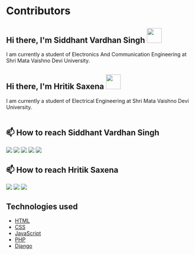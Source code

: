 # Contributors
## Hi there, I'm Siddhant Vardhan Singh <img src="https://raw.githubusercontent.com/MartinHeinz/MartinHeinz/master/wave.gif" width="40px">
I am currently a student of Electronics And Communication Engineering at Shri Mata Vaishno Devi University.

## Hi there, I'm Hritik Saxena <img src="https://raw.githubusercontent.com/MartinHeinz/MartinHeinz/master/wave.gif" width="40px">
I am currently a student of Electrical Engineering at Shri Mata Vaishno Devi University.
<br><br>

<!--
**Siddhant-vardhansingh/Siddhant-vardhansingh is a special repository. Its README.md will appear on your public profile!

Here are some ideas to get you started:
**
- 🔭 I’m currently working on ...
- 🌱 I’m currently learning ...
- 👯 I’m looking to collaborate on ...
- 🤔 I’m looking for help with ...
- 💬 Ask me about ...
- 📫 How to reach me: ...
- 😄 Pronouns: ...
- ⚡ Fun fact: ...
-->
<!--
  - 🌱 I’m currently learning C++, Python, Android
-->
## 📫 How to reach Siddhant Vardhan Singh

<a href="https://twitter.com/SiddhantVardha1"><img src="https://img.icons8.com/fluent/100/000000/twitter.png"/></a> 
<a href="https://www.linkedin.com/in/siddhant-vardhan-singh-98288619b/"><img src="https://img.icons8.com/fluent/100/000000/linkedin.png"/></a> 
<a href="mailto:19bec088@smvdu.ac.in"><img src="https://img.icons8.com/color/100/000000/gmail--v2.png"/></a> 
<a href="https://t.me/siddhant_vardhan_singh"><img src="https://img.icons8.com/color/100/000000/telegram-app--v2.png"/></a> 
<a href="https://www.instagram.com/siddhant_vardhan_singh/"><img src="https://img.icons8.com/bubbles/100/000000/instagram-new.png"/></a>

## 📫 How to reach Hritik Saxena

<a href="https://twitter.com/HritikS36741410"><img src="https://img.icons8.com/fluent/100/000000/twitter.png"/></a> 
<a href="mailto:19bee014@smvdu.ac.in"><img src="https://img.icons8.com/color/100/000000/gmail--v2.png"/></a> 
<a href="https://www.instagram.com/i._am._hritik/"><img src="https://img.icons8.com/bubbles/100/000000/instagram-new.png"/></a>
<!-- <a href="https://www.linkedin.com/in/siddhant-vardhan-singh-98288619b/"><img src="https://img.icons8.com/fluent/100/000000/linkedin.png"/></a>  -->
<!-- <a href="https://t.me/siddhant_vardhan_singh"><img src="https://img.icons8.com/color/100/000000/telegram-app--v2.png"/></a>  -->

<!-- ## Profiles

<a href="https://www.hackerrank.com/Siddhant_vardhan"><img src="https://upload.wikimedia.org/wikipedia/commons/4/40/HackerRank_Icon-1000px.png" height="80" width="80"/></a> 
<a href="https://www.codechef.com/users/siddhant_03102"><img src="https://i.pinimg.com/originals/c5/d9/fc/c5d9fc1e18bcf039f464c2ab6cfb3eb6.jpg" height="80" width="80"/></a> 


## 🌱 I’m currently learning

<img src="https://img.icons8.com/color/48/000000/c-programming.png"/>  <img src="https://img.icons8.com/color/48/000000/python.png"/>    <img src="https://img.icons8.com/color/48/000000/git.png"/>  <img src="https://img.icons8.com/ios/50/000000/html-5.png"/> -->


<!-- <div>
  <p align="center">
    <img align="center" src="https://github-readme-stats.vercel.app/api?username=Siddhant-vardhansingh&show_icons=true&title_color=00a6ff&icon_color=ffbb00&text_color=000000&bg_color=ffffff" alt="Pramod's Github Stats" width="450px">
  </p>
</div> -->

## Technologies used

<ul>
<li><a href="https://en.wikipedia.org/wiki/HTML">HTML</a></li>
<li><a href="https://en.wikipedia.org/wiki/CSS">CSS</a></li>
<li><a href="https://en.wikipedia.org/wiki/JavaScript">JavaScript</a></li>
<li><a href="https://en.wikipedia.org/wiki/PHP">PHP</a></li>
<li><a href="https://en.wikipedia.org/wiki/Django">Django</a></li>

